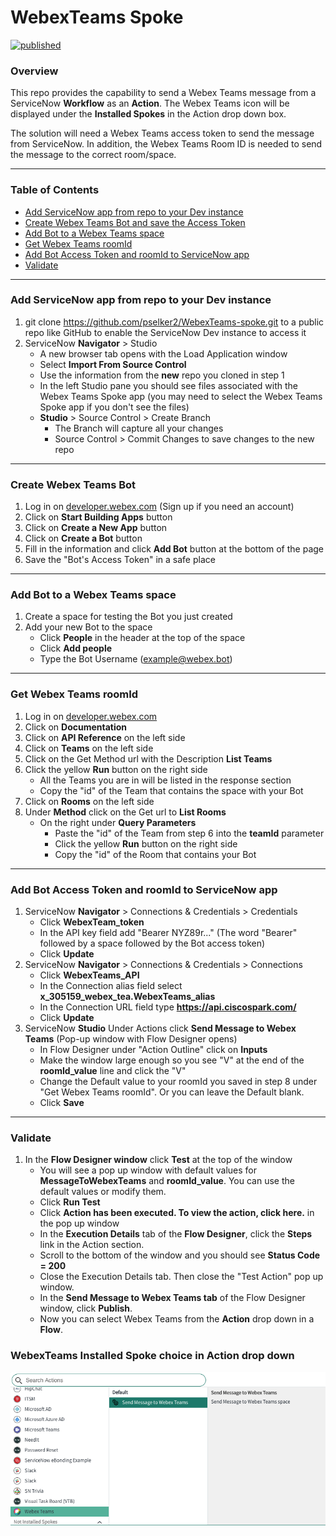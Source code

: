 # WebexTeams Spoke

[![published](https://static.production.devnetcloud.com/codeexchange/assets/images/devnet-published.svg)](https://developer.cisco.com/codeexchange/github/repo/pselker2/WebexTeams-spoke)

### **Overview**

This repo provides the capability to send a Webex Teams message from a ServiceNow **Workflow** as an **Action**. The Webex Teams icon will be displayed under the **Installed Spokes** in the Action drop down box.

The solution will need a Webex Teams access token to send the message from ServiceNow. In addition, the Webex Teams Room ID is needed to send the message to the correct room/space. 

---

### **Table of Contents**

- [Add ServiceNow app from repo to your Dev instance](https://github.com/pselker2/WebexTeams-spoke/#add-servicenow-app-from-repo-to-your-dev-instance)
- [Create Webex Teams Bot and save the Access Token](https://github.com/pselker2/WebexTeams-spoke/#create-webex-teams-bot)
- [Add Bot to a Webex Teams space](https://github.com/pselker2/WebexTeams-spoke/#add-bot-to-a-webex-teams-space)
- [Get Webex Teams roomId](https://github.com/pselker2/WebexTeams-spoke/#get-webex-teams-roomid)
- [Add Bot Access Token and roomId to ServiceNow app](https://github.com/pselker2/WebexTeams-spoke/#add-bot-access-token-and-roomid-to-servicenow-app)
- [Validate](https://github.com/pselker2/WebexTeams-spoke/#validate)

---

### **Add ServiceNow app from repo to your Dev instance**

1. git clone https://github.com/pselker2/WebexTeams-spoke.git to a public repo like GitHub to enable the ServiceNow Dev instance to access it
2. ServiceNow **Navigator** > Studio
    - A new browser tab opens with the Load Application window
    - Select **Import From Source Control**
    - Use the information from the **new** repo you cloned in step 1
    - In the left Studio pane you should see files associated with the Webex Teams Spoke app (you may need to select the Webex Teams Spoke app if you don't see the files)
    - **Studio** > Source Control > Create Branch
        - The Branch will capture all your changes
        - Source Control > Commit Changes  to save changes to the new repo 

---

### **Create Webex Teams Bot**

1. Log in on [developer.webex.com](https://https://developer.webex.com) (Sign up if you need an account)
2. Click on **Start Building Apps** button
3. Click on **Create a New App** button
4. Click on **Create a Bot** button
5. Fill in the information and click **Add Bot** button at the bottom of the page
6. Save the "Bot's Access Token" in a safe place

---

### **Add Bot to a Webex Teams space**

1. Create a space for testing the Bot you just created
2. Add your new Bot to the space
    - Click **People** in the header at the top of the space
    - Click **Add people**
    - Type the Bot Username (example@webex.bot)
    
---

### **Get Webex Teams roomId**

1. Log in on [developer.webex.com](https://https://developer.webex.com)
2. Click on **Documentation**
3. Click on **API Reference** on the left side
4. Click on **Teams** on the left side
5. Click on the Get Method url with the Description **List Teams**
6. Click the yellow **Run** button on the right side
    - All the Teams you are in will be listed in the response section
    - Copy the "id" of the Team that contains the space with your Bot
7. Click on **Rooms** on the left side
8. Under **Method** click on the Get url to **List Rooms**
    - On the right under **Query Parameters**
        - Paste the "id" of the Team from step 6 into the **teamId** parameter
        - Click the yellow **Run** button on the right side
        - Copy the "id" of the Room that contains your Bot

---

### **Add Bot Access Token and roomId to ServiceNow app**

1. ServiceNow **Navigator** > Connections & Credentials > Credentials 
    - Click **WebexTeam_token**
    - In the API key field add "Bearer NYZ89r..." (The word "Bearer" followed by a space followed by the Bot access token)
    - Click **Update**
2. ServiceNow **Navigator** > Connections & Credentials > Connections 
    - Click **WebexTeams_API**
    - In the Connection alias field select **x_305159_webex_tea.WebexTeams_alias**
    - In the Connection URL field type **https://api.ciscospark.com/**
    - Click **Update**
3. ServiceNow **Studio** Under Actions click **Send Message to Webex Teams** (Pop-up window with Flow Designer opens)
    - In Flow Designer under "Action Outline" click on **Inputs**
    - Make the window large enough so you see "V" at the end of the **roomId_value** line and click the "V"
    - Change the Default value to your roomId you saved in step 8 under "Get Webex Teams roomId".  Or you can leave the Default blank.
    - Click **Save**
    
---

### **Validate**

1. In the **Flow Designer window** click **Test** at the top of the window
    - You will see a pop up window with default values for **MessageToWebexTeams** and **roomId_value**.  You can use the default values or modify them.
    - Click **Run Test**
    - Click **Action has been executed.  To view the action, click here.** in the pop up window
    - In the **Execution Details** tab of the **Flow Designer**, click the **Steps** link in the Action section.
    - Scroll to the bottom of the window and you should see **Status Code = 200**
    - Close the Execution Details tab. Then close the "Test Action" pop up window.
    - In the **Send Message to Webex Teams tab** of the Flow Designer window, click **Publish**.
    - Now you can select Webex Teams from the **Action** drop down in a **Flow**.
    
### WebexTeams Installed Spoke choice in Action drop down
![alt text](WebexTeamsSpoke.png)
